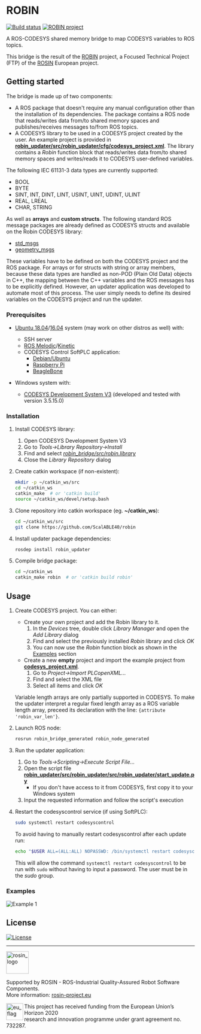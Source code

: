 # ROBIN

[![Build status](https://travis-ci.org/ScalABLE40/robin.svg?branch=master)](https://travis-ci.org/ScalABLE40/robin) [![ROBIN project](https://img.shields.io/badge/project-ROBIN-informational)](https://rosin-project.eu/ftp/robin)

A ROS-CODESYS shared memory bridge to map CODESYS variables to ROS topics.

This bridge is the result of the [ROBIN](https://rosin-project.eu/ftp/robin) project, a Focused Technical Project (FTP) of the [ROSIN](https://rosin-project.eu/) European project.

<!-- 
## Table of contents

* [Getting started](#getting-started)
    * [Prerequisites](#prerequisites)
    * [Installation](#installation)
* [Usage](#usage)
    * [Examples](#examples)
* [License](#license) -->


<!-- TODO -->
<!-- ## About -->


<!-- TODO -->
<!-- ### Built With -->


## Getting started

<!-- The bridge maps CODESYS variables to ROS topics through shared memory. -->

<!-- It uses shared memory for interprocess communication therefore, both sides of the bridge (ROS and CODESYS) must be running on the same system. -->

The bridge is made up of two components:
* A ROS package that doesn't require any manual configuration other than the installation of its dependencies. The package contains a ROS node that reads/writes data from/to shared memory spaces and publishes/receives messages to/from ROS topics.
* A CODESYS library to be used in a CODESYS project created by the user. An example project is provided in [__robin_updater/src/robin_updater/cfg/codesys_project.xml__](https://github.com/ScalABLE40/robin/blob/develop/robin_updater/cfg/codesys_project.xml). The library contains a _Robin_ function block that reads/writes data from/to shared memory spaces and writes/reads it to CODESYS user-defined variables.

The following IEC 61131-3 data types are currently supported:
* BOOL
* BYTE
* SINT, INT, DINT, LINT, USINT, UINT, UDINT, ULINT
* REAL, LREAL
* CHAR, STRING

As well as __arrays__ and __custom structs__. The following standard ROS message packages are already defined as CODESYS structs and available on the Robin CODESYS library: <!-- TODO list msg pkgs -->
* [std_msgs](http://wiki.ros.org/std_msgs)
* [geometry_msgs](http://wiki.ros.org/geometry_msgs)

These variables have to be defined on both the CODESYS project and the ROS package. For arrays or for structs with string or array members, because these data types are handled as non-POD (Plain Old Data) objects in C++, the mapping between the C++ variables and the ROS messages has to be explicitly defined. However, an updater application was developed to automate most of this process. The user simply needs to define its desired variables on the CODESYS project and run the updater.

<!-- The bridge was tested on [Ubuntu 18.04](http://releases.ubuntu.com/18.04/) with [ROS Melodic](http://wiki.ros.org/melodic) and [Ubuntu 16.04](http://releases.ubuntu.com/16.04/) with [ROS Kinetic](http://wiki.ros.org/kinetic). -->

### Prerequisites

* [Ubuntu 18.04](http://releases.ubuntu.com/18.04/)/[16.04](http://releases.ubuntu.com/16.04/) system (may work on other distros as well) with:
    * SSH server
    * [ROS Melodic](http://wiki.ros.org/melodic)/[Kinetic](http://wiki.ros.org/kinetic)
    * CODESYS Control SoftPLC application:
        * [Debian/Ubuntu](https://store.codesys.com/codesys-control-for-linux-sl.html?___store=en)
        * [Raspberry Pi](https://store.codesys.com/codesys-control-for-raspberry-pi-sl.html?___store=en)
        * [BeagleBone](https://store.codesys.com/codesys-control-for-beaglebone-sl.html?___store=en)

* Windows system with:
    * [CODESYS Development System V3](https://store.codesys.com/codesys.html?___store=en) (developed and tested with version 3.5.15.0)

<!-- TODO? prerequisites installation instructions (links?) -->

### Installation

1. Install CODESYS library:
    1. Open CODESYS Development System V3
    2. Go to _Tools->Library Repository->Install_
    3. Find and select [_robin_bridge/src/robin.library_](https://github.com/ScalABLE40/robin/blob/develop/robin_bridge/src/robin.library)
    4. Close the _Library Repository_ dialog

2. Create catkin workspace (if non-existent):
    ```sh
    mkdir -p ~/catkin_ws/src
    cd ~/catkin_ws
    catkin_make  # or 'catkin build'
    source ~/catkin_ws/devel/setup.bash
    ```

3. Clone repository into catkin workspace (eg. __\~/catkin_ws__):
    ```sh
    cd ~/catkin_ws/src
    git clone https://github.com/ScalABLE40/robin
    ```

4. Install updater package dependencies:
    ```sh
    rosdep install robin_updater
    ```

5. Compile bridge package:
    ```sh
    cd ~/catkin_ws
    catkin_make robin  # or 'catkin build robin'
    ```
<!-- TODO 'source' line needed? -->


## Usage

1. Create CODESYS project. You can either:
    * Create your own project and add the Robin library to it.
        1. In the _Devices_ tree, double click _Library Manager_ and open the _Add Library_ dialog
        2. Find and select the previously installed _Robin_ library and click _OK_
        3. You can now use the _Robin_ function block as shown in the [Examples](#examples) section
    * Create a new __empty__ project and import the example project from [__codesys_project.xml__](https://github.com/ScalABLE40/robin/blob/develop/robin_updater/cfg/codesys_project.xml).
        1. Go to _Project->Import PLCopenXML..._
        2. Find and select the XML file
        3. Select all items and click _OK_

    <!-- Start the definition of custom CODESYS structs with the line: `{attribute 'pack_mode' := '0'}`. -->

    Variable length arrays are only partially supported in CODESYS. To make the updater interpret a regular fixed length array as a ROS variable length array, preceed its declaration with the line: `{attribute 'robin_var_len'}`.

2. Launch ROS node:
    ```sh
    rosrun robin_bridge_generated robin_node_generated
    ```

3. Run the updater application:
    1. Go to _Tools->Scripting->Execute Script File..._
    2. Open the script file [__robin_updater/src/robin_updater/src/robin_updater/start_update.py__](https://github.com/ScalABLE40/robin/blob/develop/robin_updater/src/robin_updater/start_update.py)
        * If you don't have access to it from CODESYS, first copy it to your Windows system
    3. Input the requested information and follow the script's execution

4. Restart the codesyscontrol service (if using SoftPLC):
    ```sh
    sudo systemctl restart codesyscontrol
    ```
    
    To avoid having to manually restart codesyscontrol after each update run:
    ```sh
    echo "$USER ALL=(ALL:ALL) NOPASSWD: /bin/systemctl restart codesyscontrol" | sudo EDITOR="tee" visudo -f /etc/sudoers.d/allow_restart_codesyscontrol
    ```
    This will allow the command `systemctl restart codesyscontrol` to be run with `sudo` without having to input a password. The user must be in the _sudo_ group.

<!-- ### Without updater

1. Update ROS package:
    1. Define any custom structs and messages in [__include/robin/structs.h__](https://github.com/ScalABLE40/robin/blob/release_manual/include/robin/structs.h) and [__msg/__](https://github.com/ScalABLE40/robin/blob/release_manual/msg) respectively.
    2. If using strings or arrays, define the mapping between the C++ variables and the ROS messages in [__src/robin/robin_inst.cpp__](https://github.com/ScalABLE40/robin/blob/release_manual/src/robin/robin_inst.cpp)
    3. Instantiate the _Robin_ classes used by adding a line such as the one below to [__robin_inst.cpp__](https://github.com/ScalABLE40/robin/blob/release_manual/src/robin/robin_inst.cpp).
        ```c++
        template class RobinSubscriber<double, std_msgs::Float64>;
        ```

2. Compile ROS package and run node:
    ```sh
    cd ~/catkin_ws
    catkin_make robin  # or 'catkin build robin'
    rosrun robin robin
    ``` -->

<!-- TODO -->
### Examples

![Example 1](https://raw.githubusercontent.com/ScalABLE40/robin/develop/doc/examples/usage_example1.png)

<!-- TODO -->
<!-- ## Running the tests -->


<!-- TODO -->
<!-- ## Development setup -->


<!-- TODO -->
<!-- ## Deployment -->


<!-- TODO -->
<!-- ## Release history -->


<!-- TODO -->
<!-- ## Roadmap -->


<!-- TODO -->
<!-- ## Contributing -->


<!-- TODO -->
<!-- ## Authors -->


## License

[![License](https://img.shields.io/badge/license-Apache%202.0-blue.svg)](https://opensource.org/licenses/Apache-2.0)


<!-- TODO -->
<!-- ## Contact -->


<!-- TODO -->
<!-- ## Acknowledgements -->


***
<!-- 
    ROSIN acknowledgement from the ROSIN press kit
    @ https://github.com/rosin-project/press_kit
-->

<a href="http://rosin-project.eu">
  <img src="http://rosin-project.eu/wp-content/uploads/rosin_ack_logo_wide.png" 
       alt="rosin_logo" height="60" >
</a>

Supported by ROSIN - ROS-Industrial Quality-Assured Robot Software Components.  
More information: <a href="http://rosin-project.eu">rosin-project.eu</a>

<img src="http://rosin-project.eu/wp-content/uploads/rosin_eu_flag.jpg" 
     alt="eu_flag" height="45" align="left" >  

This project has received funding from the European Union’s Horizon 2020  
research and innovation programme under grant agreement no. 732287. 